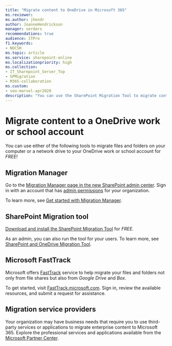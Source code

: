 ```yaml
---
title: "Migrate content to OneDrive in Microsoft 365"
ms.reviewer: 
ms.author: jhendr
author: JoanneHendrickson
manager: serdars
recommendations: true
audience: ITPro
f1.keywords:
- NOCSH
ms.topic: article
ms.service: sharepoint-online
ms.localizationpriority: high
ms.collection: 
- IT_Sharepoint_Server_Top
- SPMigration
- M365-collaboration
ms.custom:
- seo-marvel-apr2020
description: "You can use the SharePoint Migration Tool to migrate content to OneDrive (for work or school accounts) for free."
---
```

# Migrate content to a OneDrive work or school account
 
You can use either of the following tools to migrate files and folders on your computer or a network drive to your OneDrive work or school account for *FREE!*


## Migration Manager
Go to the [Migration Manager page in the new SharePoint admin center](https://aka.ms/ODSP-MM). Sign in with an account that has [admin permissions](/sharepoint/sharepoint-admin-role) for your organization.

To learn more, see [Get started with Migration Manager](mm-get-started.md).

## SharePoint Migration tool

[Download and install the SharePoint Migration Tool](https://aka.ms/SPMT-ODB-Page) for *FREE*.

As an admin, you can also run the tool for your users. To learn more, see  [SharePoint and OneDrive Migration Tool](./introducing-the-sharepoint-migration-tool.md).

## Microsoft FastTrack

Microsoft offers [FastTrack](https://fasttrack.microsoft.com/about) service to help migrate your files and folders not only from file shares but also from *Google Drive* and *Box*.

To get started, visit [FastTrack.microsoft.com](https://fasttrack.microsoft.com/). Sign in, review the available resources, and submit a request for assistance.

## Migration service providers

Your organization may have business needs that require you to use third-party services or applications to migrate enterprise content to Microsoft 365. Explore the professional services and applications available from the [Microsoft Partner Center](https://partnercenter.microsoft.com/partner/home).